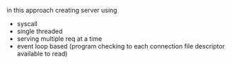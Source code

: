 in this approach creating server using 
- syscall 
- single threaded 
- serving multiple req at a time
- event loop based (program checking to each connection file descriptor available to read)